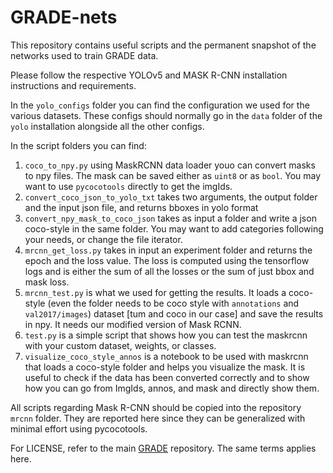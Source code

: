 # GRADE-nets

This repository contains useful scripts and the permanent snapshot of the networks used to train GRADE data.

Please follow the respective YOLOv5 and MASK R-CNN installation instructions and requirements.

In the `yolo_configs` folder you can find the configuration we used for the various datasets. These configs should normally go in the `data` folder of the `yolo` installation alongside all the other configs.

In the script folders you can find:
1. `coco_to_npy.py` using MaskRCNN data loader youo can convert masks to npy files. The mask  can be saved either as `uint8` or as `bool`. You may want to use `pycocotools` directly to get the imgIds.
2. `convert_coco_json_to_yolo_txt` takes two arguments, the output folder and the input json file, and returns bboxes in yolo format
3. `convert_npy_mask_to_coco_json` takes as input a folder and write a json coco-style in the same folder. You may want to add categories following your needs, or change the file iterator.
4. `mrcnn_get_loss.py` takes in input an experiment folder and returns the epoch and the loss value. The loss is computed using the tensorflow logs and is either the sum of all the losses or the sum of just bbox and mask loss. 
5. `mrcnn_test.py` is what we used for getting the results. It loads a coco-style (even the folder needs to be coco style with `annotations` and `val2017/images`) dataset [tum and coco in our case] and save the results in npy. It needs our modified version of Mask RCNN.
6. `test.py` is a simple script that shows how you can test the maskrcnn with your custom dataset, weights, or classes.
7. `visualize_coco_style_annos` is a notebook to be used with maskrcnn that loads a coco-style folder and helps you visualize the mask. It is useful to check if the data has been converted correctly and to show how you can go from ImgIds, annos, and mask and directly show them.

All scripts regarding Mask R-CNN should be copied into the repository `mrcnn` folder. They are reported here since they can be generalized with minimal effort using pycocotools.

For LICENSE, refer to the main [GRADE](https://github.com/eliabntt/GRADE-RR) repository. The same terms applies here.
